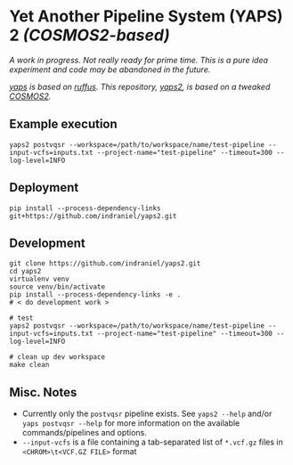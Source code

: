 # Yet Another Pipeline System (YAPS) 2 _(COSMOS2-based)_

_A work in progress.  Not really ready for prime time.  This is a pure idea experiment and code may be abandoned in the future._

_[yaps][0] is based on [ruffus][1].  This repository, [yaps2][3], is based on a tweaked [COSMOS2][2]._

## Example execution

    yaps2 postvqsr --workspace=/path/to/workspace/name/test-pipeline --input-vcfs=inputs.txt --project-name="test-pipeline" --timeout=300 --log-level=INFO

## Deployment

    pip install --process-dependency-links git+https://github.com/indraniel/yaps2.git

## Development

    git clone https://github.com/indraniel/yaps2.git
    cd yaps2
    virtualenv venv
    source venv/bin/activate
    pip install --process-dependency-links -e .
    # < do development work >
     
    # test
    yaps2 postvqsr --workspace=/path/to/workspace/name/test-pipeline --input-vcfs=inputs.txt --project-name="test-pipeline" --timeout=300 --log-level=INFO

    # clean up dev workspace
    make clean

## Misc. Notes

* Currently only the `postvqsr` pipeline exists.  See `yaps2 --help` and/or `yaps postvqsr --help` for more information on the available commands/pipelines and options.
* `--input-vcfs` is a file containing a tab-separated list of `*.vcf.gz` files in `<CHROM>\t<VCF.GZ FILE>` format

[0]: https://github.com/indraniel/yaps
[1]: http://www.ruffus.org.uk/
[2]: https://github.com/indraniel/COSMOS2/tree/enable-lsf
[3]: https://github.com/indraniel/yaps2
